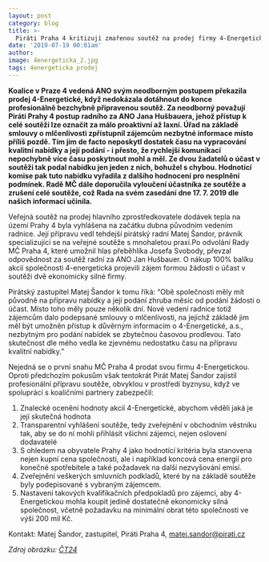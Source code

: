```yaml
---
layout: post
category: blog
title: >-  
  Piráti Praha 4 kritizují zmařenou soutěž na prodej firmy 4-Energetická
date: '2019-07-19 00:01am'
author: 
image: 4energeticka_2.jpg
tags: 4energeticka prodej 
---
```


<b>Koalice v Praze 4 vedená ANO svým neodborným postupem překazila prodej 4-Energetické, když nedokázala dotáhnout do konce profesionálně bezchybně připravenou soutěž. Za neodborný považují Piráti Prahy 4 postup radního za ANO Jana Hušbauera, jehož přístup k celé soutěži lze označit za málo proaktivní až laxní. Úřad na základě smlouvy o mlčenlivosti zpřístupnil zájemcům nezbytné informace místo příliš pozdě. Tím jim de facto neposkytl dostatek času na vypracování kvalitní nabídky a její podání - i přesto, že rychlejší komunikací nepochybně více času poskytnout mohl a měl. Ze dvou žadatelů o účast v soutěži tak podal nabídku jen jeden z nich, bohužel s chybou. Hodnotící komise pak tuto nabídku vyřadila z dalšího hodnocení pro nesplnění podmínek. Radě MČ dále doporučila vyloučení účastníka ze soutěže a zrušení celé soutěže, což Rada na svém zasedání dne 17. 7. 2019 dle našich informací učinila. </b>

Veřejná soutěž na prodej hlavního zprostředkovatele dodávek tepla na území Prahy 4 byla vyhlášena na začátku dubna původním vedením radnice. Její přípravu vedl tehdejší pirátský radní Matej Šandor, právník specializující se na veřejné soutěže s mnohaletou praxí.Po odvolání Rady MČ Praha 4, které umožnil hlas přeběhlíka Josefa Svobody, převzal odpovědnost za soutěž radní za ANO Jan Hušbauer. O nákup 100% balíku akcií společnosti 4-energetická projevili zájem formou žádosti o účast v soutěži dvě ekonomicky silné firmy. 

Pirátský zastupitel Matej Šandor k tomu říká: “Obě společnosti měly mít původně na přípravu nabídky a její podání zhruba měsíc od podání žádosti o účast. Místo toho měly pouze několik dní. Nové vedení radnice totiž zájemcům dalo podepsané smlouvy o mlčenlivosti, na jejichž základě jim měl být umožněn přístup k důvěrným informacím  o 4-Energetické, a.s., nezbytným pro podání nabídek se zbytečnou časovou prodlevou. Tato skutečnost dle mého vedla ke zjevnému nedostatku času na přípravu kvalitní nabídky.”

Nejedná se o první snahu MČ Praha 4 prodat svou firmu 4-Energetickou. Oproti předchozím pokusům však tentokrát Pirát Matej Šandor zajistil profesionální přípravu soutěže, obvyklou v prostředí byznysu, když ve spolupráci s koaličními partnery zabezpečil:
1. Znalecké ocenění hodnoty akcií 4-Energetické, abychom věděli jaká je její skutečná hodnota
2. Transparentní vyhlášení soutěže, tedy zveřejnění v obchodním věstníku tak, aby se do ní mohli přihlásit všichni zájemci, nejen oslovení dodavatelé
3. S ohledem na obyvatele Prahy 4 jako hodnotící kritéria byla stanovena nejen kupní cena společnosti, ale i například koncová cena energií pro konečné spotřebitele a také požadavek na další nezvyšování emisí.
4. Zveřejnění veškerých smluvních podkladů, které by na základě soutěže byly podepisované s vybraným zájemcem.
5. Nastavení takových kvalifikačních předpokladů pro zájemci, aby 4-Energetickou mohla koupit jedině dostatečně ekonomicky silná společnost, včetně požadavku na minimální obrat této společnosti ve výši 200 mil Kč.


Kontakt: 
Matej Šandor, zastupitel, Piráti Praha 4, matej.sandor@pirati.cz

<i>Zdroj obrázku: [ČT24](https://ct24.ceskatelevize.cz/regiony/1160224-prazsti-politici-si-zalozili-energetickou-firmu-ted-zdrazuji-teplo#&gid=1&pid=1)</i>

